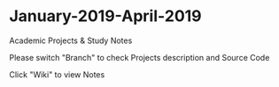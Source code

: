 # January-2019-April-2019
Academic Projects &amp; Study Notes

Please switch "Branch" to check Projects description and Source Code

  Click "Wiki" to  view Notes
